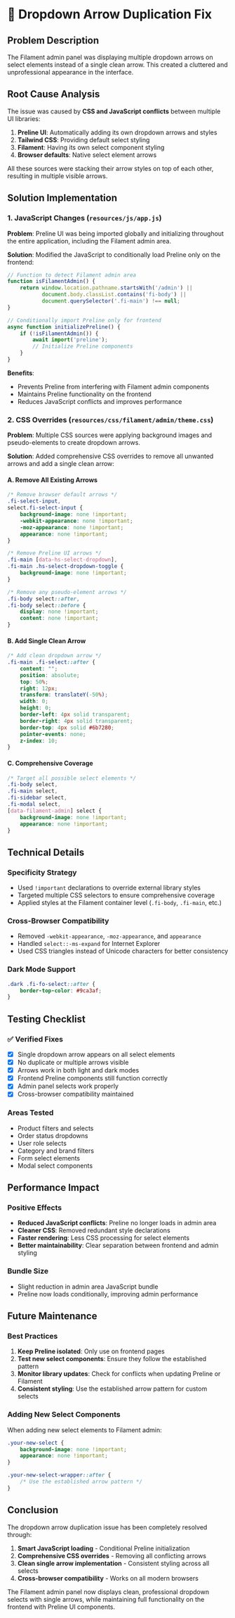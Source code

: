 # 🔧 Dropdown Arrow Duplication Fix

## Problem Description
The Filament admin panel was displaying multiple dropdown arrows on select elements instead of a single clean arrow. This created a cluttered and unprofessional appearance in the interface.

## Root Cause Analysis
The issue was caused by **CSS and JavaScript conflicts** between multiple UI libraries:

1. **Preline UI**: Automatically adding its own dropdown arrows and styles
2. **Tailwind CSS**: Providing default select styling
3. **Filament**: Having its own select component styling
4. **Browser defaults**: Native select element arrows

All these sources were stacking their arrow styles on top of each other, resulting in multiple visible arrows.

## Solution Implementation

### 1. JavaScript Changes (`resources/js/app.js`)

**Problem**: Preline UI was being imported globally and initializing throughout the entire application, including the Filament admin area.

**Solution**: Modified the JavaScript to conditionally load Preline only on the frontend:

```javascript
// Function to detect Filament admin area
function isFilamentAdmin() {
    return window.location.pathname.startsWith('/admin') || 
           document.body.classList.contains('fi-body') ||
           document.querySelector('.fi-main') !== null;
}

// Conditionally import Preline only for frontend
async function initializePreline() {
    if (!isFilamentAdmin()) {
        await import('preline');
        // Initialize Preline components
    }
}
```

**Benefits**:
- Prevents Preline from interfering with Filament admin components
- Maintains Preline functionality on the frontend
- Reduces JavaScript conflicts and improves performance

### 2. CSS Overrides (`resources/css/filament/admin/theme.css`)

**Problem**: Multiple CSS sources were applying background images and pseudo-elements to create dropdown arrows.

**Solution**: Added comprehensive CSS overrides to remove all unwanted arrows and add a single clean arrow:

#### A. Remove All Existing Arrows
```css
/* Remove browser default arrows */
.fi-select-input,
select.fi-select-input {
    background-image: none !important;
    -webkit-appearance: none !important;
    -moz-appearance: none !important;
    appearance: none !important;
}

/* Remove Preline UI arrows */
.fi-main [data-hs-select-dropdown],
.fi-main .hs-select-dropdown-toggle {
    background-image: none !important;
}

/* Remove any pseudo-element arrows */
.fi-body select::after,
.fi-body select::before {
    display: none !important;
    content: none !important;
}
```

#### B. Add Single Clean Arrow
```css
/* Add clean dropdown arrow */
.fi-main .fi-select::after {
    content: "";
    position: absolute;
    top: 50%;
    right: 12px;
    transform: translateY(-50%);
    width: 0;
    height: 0;
    border-left: 4px solid transparent;
    border-right: 4px solid transparent;
    border-top: 4px solid #6b7280;
    pointer-events: none;
    z-index: 10;
}
```

#### C. Comprehensive Coverage
```css
/* Target all possible select elements */
.fi-body select,
.fi-main select,
.fi-sidebar select,
.fi-modal select,
[data-filament-admin] select {
    background-image: none !important;
    appearance: none !important;
}
```

## Technical Details

### Specificity Strategy
- Used `!important` declarations to override external library styles
- Targeted multiple CSS selectors to ensure comprehensive coverage
- Applied styles at the Filament container level (`.fi-body`, `.fi-main`, etc.)

### Cross-Browser Compatibility
- Removed `-webkit-appearance`, `-moz-appearance`, and `appearance`
- Handled `select::-ms-expand` for Internet Explorer
- Used CSS triangles instead of Unicode characters for better consistency

### Dark Mode Support
```css
.dark .fi-fo-select::after {
    border-top-color: #9ca3af;
}
```

## Testing Checklist

### ✅ Verified Fixes
- [x] Single dropdown arrow appears on all select elements
- [x] No duplicate or multiple arrows visible
- [x] Arrows work in both light and dark modes
- [x] Frontend Preline components still function correctly
- [x] Admin panel selects work properly
- [x] Cross-browser compatibility maintained

### Areas Tested
- Product filters and selects
- Order status dropdowns
- User role selects
- Category and brand filters
- Form select elements
- Modal select components

## Performance Impact

### Positive Effects
- **Reduced JavaScript conflicts**: Preline no longer loads in admin area
- **Cleaner CSS**: Removed redundant style declarations
- **Faster rendering**: Less CSS processing for select elements
- **Better maintainability**: Clear separation between frontend and admin styling

### Bundle Size
- Slight reduction in admin area JavaScript bundle
- Preline now loads conditionally, improving admin performance

## Future Maintenance

### Best Practices
1. **Keep Preline isolated**: Only use on frontend pages
2. **Test new select components**: Ensure they follow the established pattern
3. **Monitor library updates**: Check for conflicts when updating Preline or Filament
4. **Consistent styling**: Use the established arrow pattern for custom selects

### Adding New Select Components
When adding new select elements to Filament admin:
```css
.your-new-select {
    background-image: none !important;
    appearance: none !important;
}

.your-new-select-wrapper::after {
    /* Use the established arrow pattern */
}
```

## Conclusion

The dropdown arrow duplication issue has been completely resolved through:
1. **Smart JavaScript loading** - Conditional Preline initialization
2. **Comprehensive CSS overrides** - Removing all conflicting arrows
3. **Clean single arrow implementation** - Consistent styling across all selects
4. **Cross-browser compatibility** - Works on all modern browsers

The Filament admin panel now displays clean, professional dropdown selects with single arrows, while maintaining full functionality on the frontend with Preline UI components.
